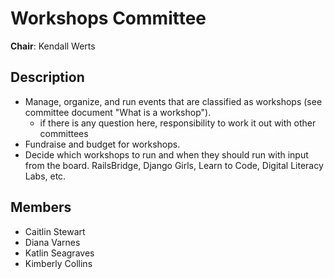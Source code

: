 # Workshops Committee

**Chair**: Kendall Werts

## Description
* Manage, organize, and run events that are classified as workshops (see committee document "What is a workshop"). 
  * if there is any question here, responsibility to work it out with other committees
* Fundraise and budget for workshops.
* Decide which workshops to run and when they should run with input from the board.
RailsBridge, Django Girls, Learn to Code, Digital Literacy Labs, etc.

## Members
* Caitlin Stewart
* Diana Varnes
* Katlin Seagraves
* Kimberly Collins
